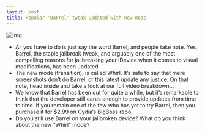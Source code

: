 ```yaml
---
layout: post
title: Popular 'Barrel' tweak updated with new mode
---
```

![img](http://media.idownloadblog.com/wp-content/uploads/2012/07/Barrel-Whirl-Screenshot-e1341869787415.png)
* All you have to do is just say the word Barrel, and people take note. Yes, Barrel, the staple jailbreak tweak, and arguably one of the most compelling reasons for jailbreaking your iDevice when it comes to visual modifications, has been updated.
* The new mode (transition), is called Whirl. It’s safe to say that mere screenshots don’t do Barrel, or this latest update any justice. On that note, head inside and take a look at our full video breakdown…
* We know that Barrel has been out for quite a while, but it’s remarkable to think that the developer still cares enough to provide updates from time to time. If you remain one of the few who has yet to try Barrel, then you purchase it for $2.99 on Cydia’s BigBoss repo.
* Do you still use Barrel on your jailbroken device? What do you think about the new “Whirl” mode?

